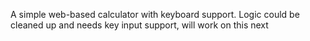 A simple web-based calculator with keyboard support. Logic could be cleaned up and needs key input support, will work on this next